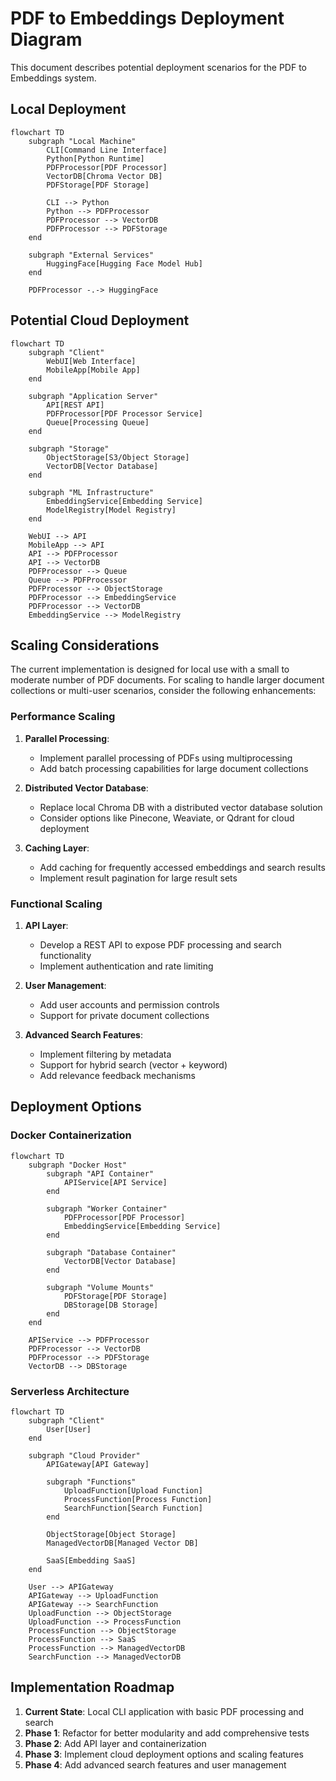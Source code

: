 # PDF to Embeddings Deployment Diagram

This document describes potential deployment scenarios for the PDF to Embeddings system.

## Local Deployment

```mermaid
flowchart TD
    subgraph "Local Machine"
        CLI[Command Line Interface]
        Python[Python Runtime]
        PDFProcessor[PDF Processor]
        VectorDB[Chroma Vector DB]
        PDFStorage[PDF Storage]
        
        CLI --> Python
        Python --> PDFProcessor
        PDFProcessor --> VectorDB
        PDFProcessor --> PDFStorage
    end
    
    subgraph "External Services"
        HuggingFace[Hugging Face Model Hub]
    end
    
    PDFProcessor -.-> HuggingFace
```

## Potential Cloud Deployment

```mermaid
flowchart TD
    subgraph "Client"
        WebUI[Web Interface]
        MobileApp[Mobile App]
    end
    
    subgraph "Application Server"
        API[REST API]
        PDFProcessor[PDF Processor Service]
        Queue[Processing Queue]
    end
    
    subgraph "Storage"
        ObjectStorage[S3/Object Storage]
        VectorDB[Vector Database]
    end
    
    subgraph "ML Infrastructure"
        EmbeddingService[Embedding Service]
        ModelRegistry[Model Registry]
    end
    
    WebUI --> API
    MobileApp --> API
    API --> PDFProcessor
    API --> VectorDB
    PDFProcessor --> Queue
    Queue --> PDFProcessor
    PDFProcessor --> ObjectStorage
    PDFProcessor --> EmbeddingService
    PDFProcessor --> VectorDB
    EmbeddingService --> ModelRegistry
```

## Scaling Considerations

The current implementation is designed for local use with a small to moderate number of PDF documents. For scaling to handle larger document collections or multi-user scenarios, consider the following enhancements:

### Performance Scaling

1. **Parallel Processing**:
   - Implement parallel processing of PDFs using multiprocessing
   - Add batch processing capabilities for large document collections

2. **Distributed Vector Database**:
   - Replace local Chroma DB with a distributed vector database solution
   - Consider options like Pinecone, Weaviate, or Qdrant for cloud deployment

3. **Caching Layer**:
   - Add caching for frequently accessed embeddings and search results
   - Implement result pagination for large result sets

### Functional Scaling

1. **API Layer**:
   - Develop a REST API to expose PDF processing and search functionality
   - Implement authentication and rate limiting

2. **User Management**:
   - Add user accounts and permission controls
   - Support for private document collections

3. **Advanced Search Features**:
   - Implement filtering by metadata
   - Support for hybrid search (vector + keyword)
   - Add relevance feedback mechanisms

## Deployment Options

### Docker Containerization

```mermaid
flowchart TD
    subgraph "Docker Host"
        subgraph "API Container"
            APIService[API Service]
        end
        
        subgraph "Worker Container"
            PDFProcessor[PDF Processor]
            EmbeddingService[Embedding Service]
        end
        
        subgraph "Database Container"
            VectorDB[Vector Database]
        end
        
        subgraph "Volume Mounts"
            PDFStorage[PDF Storage]
            DBStorage[DB Storage]
        end
    end
    
    APIService --> PDFProcessor
    PDFProcessor --> VectorDB
    PDFProcessor --> PDFStorage
    VectorDB --> DBStorage
```

### Serverless Architecture

```mermaid
flowchart TD
    subgraph "Client"
        User[User]
    end
    
    subgraph "Cloud Provider"
        APIGateway[API Gateway]
        
        subgraph "Functions"
            UploadFunction[Upload Function]
            ProcessFunction[Process Function]
            SearchFunction[Search Function]
        end
        
        ObjectStorage[Object Storage]
        ManagedVectorDB[Managed Vector DB]
        
        SaaS[Embedding SaaS]
    end
    
    User --> APIGateway
    APIGateway --> UploadFunction
    APIGateway --> SearchFunction
    UploadFunction --> ObjectStorage
    UploadFunction --> ProcessFunction
    ProcessFunction --> ObjectStorage
    ProcessFunction --> SaaS
    ProcessFunction --> ManagedVectorDB
    SearchFunction --> ManagedVectorDB
```

## Implementation Roadmap

1. **Current State**: Local CLI application with basic PDF processing and search
2. **Phase 1**: Refactor for better modularity and add comprehensive tests
3. **Phase 2**: Add API layer and containerization
4. **Phase 3**: Implement cloud deployment options and scaling features
5. **Phase 4**: Add advanced search features and user management
